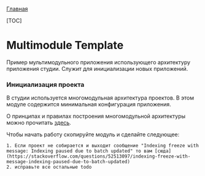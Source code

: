 [Главная](../docs/main.md)

[TOC]

# Multimodule Template

Пример мультимодульного приложения использующего архитектуру приложения студии.
Служит для инициализации новых приложений.

### Инициализация проекта

В студии используется многомодульная архитектура проектов.
В этом модуле содержится минимальная конфигурация приложения.

О принципах и правилах построения многомодульной архитектуры можно
прочитать [здесь](../docs/common/multimodule/detail.md).

Чтобы начать работу скопируйте модуль и сделайте следующее:

    1. Если проект не собирается и выходит сообщение "Indexing freeze with message: Indexing paused due to batch updated" то вам [сюда](https://stackoverflow.com/questions/52513097/indexing-freeze-with-message-indexing-paused-due-to-batch-updated)
    2. исправьте все остальные todo